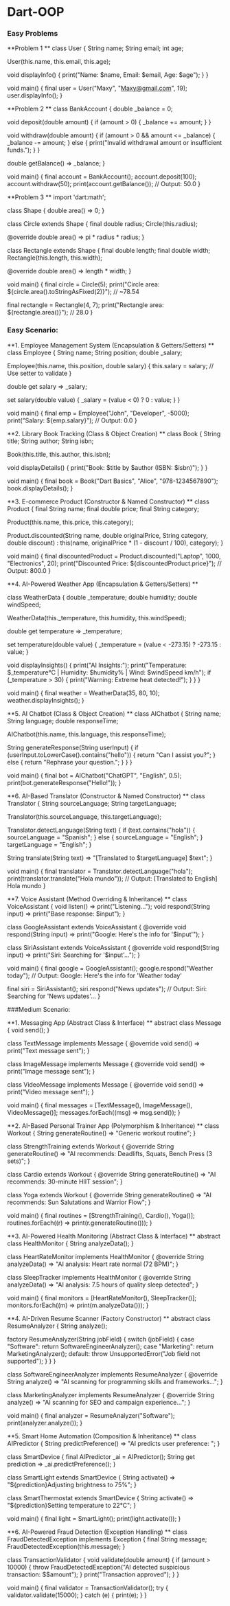 # Dart-OOP
### Easy Problems

**Problem 1
**
class User {
  String name;
  String email;
  int age;

  User(this.name, this.email, this.age);

  void displayInfo() {
    print("Name: $name, Email: $email, Age: $age");
  }
}

void main() {
  final user = User("Maxy", "Maxy@gmail.com", 19);
  user.displayInfo();
}

**Problem 2
**
class BankAccount {
  double _balance = 0;

  void deposit(double amount) {
    if (amount > 0) {
      _balance += amount;
    }
  }

  void withdraw(double amount) {
    if (amount > 0 && amount <= _balance) {
      _balance -= amount;
    } else {
      print("Invalid withdrawal amount or insufficient funds.");
    }
  }

  double getBalance() => _balance;
}

void main() {
  final account = BankAccount();
  account.deposit(100);
  account.withdraw(50);
  print(account.getBalance()); // Output: 50.0
}

**Problem 3
**
import 'dart:math';

class Shape {
  double area() => 0;
}

class Circle extends Shape {
  final double radius;
  Circle(this.radius);

  @override
  double area() => pi * radius * radius;
}

class Rectangle extends Shape {
  final double length;
  final double width;
  Rectangle(this.length, this.width);

  @override
  double area() => length * width;
}

void main() {
  final circle = Circle(5);
  print("Circle area: ${circle.area().toStringAsFixed(2)}"); // ~78.54

  final rectangle = Rectangle(4, 7);
  print("Rectangle area: ${rectangle.area()}"); // 28.0
}

### Easy Scenario:

**1. Employee Management System (Encapsulation & Getters/Setters)
**
class Employee {
  String name;
  String position;
  double _salary;

  Employee(this.name, this.position, double salary) {
    this.salary = salary; // Use setter to validate
  }

  double get salary => _salary;

  set salary(double value) {
    _salary = (value < 0) ? 0 : value;
  }
}

void main() {
  final emp = Employee("John", "Developer", -5000);
  print("Salary: ${emp.salary}"); // Output: 0.0
}

**2. Library Book Tracking (Class & Object Creation)
**
class Book {
  String title;
  String author;
  String isbn;

  Book(this.title, this.author, this.isbn);

  void displayDetails() {
    print("Book: $title by $author (ISBN: $isbn)");
  }
}

void main() {
  final book = Book("Dart Basics", "Alice", "978-1234567890");
  book.displayDetails();
}

**3. E-commerce Product (Constructor & Named Constructor)
**
class Product {
  final String name;
  final double price;
  final String category;

  Product(this.name, this.price, this.category);

  Product.discounted(String name, double originalPrice, String category, double discount)
      : this(name, originalPrice * (1 - discount / 100), category);
}

void main() {
  final discountedProduct = Product.discounted("Laptop", 1000, "Electronics", 20);
  print("Discounted Price: ${discountedProduct.price}"); // Output: 800.0
}


**4. AI-Powered Weather App (Encapsulation & Getters/Setters)
**

class WeatherData {
  double _temperature;
  double humidity;
  double windSpeed;

  WeatherData(this._temperature, this.humidity, this.windSpeed);

  double get temperature => _temperature;

  set temperature(double value) {
    _temperature = (value < -273.15) ? -273.15 : value;
  }

  void displayInsights() {
    print("AI Insights:");
    print("Temperature: $_temperature°C | Humidity: $humidity% | Wind: $windSpeed km/h");
    if (_temperature > 30) {
      print("Warning: Extreme heat detected!");
    }
  }
}

void main() {
  final weather = WeatherData(35, 80, 10);
  weather.displayInsights();
}

**5. AI Chatbot (Class & Object Creation)
**
class AIChatbot {
  String name;
  String language;
  double responseTime;

  AIChatbot(this.name, this.language, this.responseTime);

  String generateResponse(String userInput) {
    if (userInput.toLowerCase().contains("hello")) {
      return "Can I assist you?";
    } else {
      return "Rephrase your question.";
    }
  }
}

void main() {
  final bot = AIChatbot("ChatGPT", "English", 0.5);
  print(bot.generateResponse("Hello!"));
}

**6. AI-Based Translator (Constructor & Named Constructor)
**
class Translator {
  String sourceLanguage;
  String targetLanguage;

  Translator(this.sourceLanguage, this.targetLanguage);

  Translator.detectLanguage(String text) {
    if (text.contains("hola")) {
      sourceLanguage = "Spanish";
    } else {
      sourceLanguage = "English";
    }
    targetLanguage = "English";
  }

  String translate(String text) => "[Translated to $targetLanguage] $text";
}

void main() {
  final translator = Translator.detectLanguage("hola");
  print(translator.translate("Hola mundo")); // Output: [Translated to English] Hola mundo
}

**7. Voice Assistant (Method Overriding & Inheritance)
**
class VoiceAssistant {
  void listen() => print("Listening...");
  void respond(String input) => print("Base response: $input");
}

class GoogleAssistant extends VoiceAssistant {
  @override
  void respond(String input) => print("Google: Here's the info for '$input'");
}

class SiriAssistant extends VoiceAssistant {
  @override
  void respond(String input) => print("Siri: Searching for '$input'...");
}

void main() {
  final google = GoogleAssistant();
  google.respond("Weather today"); // Output: Google: Here's the info for 'Weather today'

  final siri = SiriAssistant();
  siri.respond("News updates"); // Output: Siri: Searching for 'News updates'...
}

###Medium Scenario:

**1. Messaging App (Abstract Class & Interface)
**
abstract class Message {
  void send();
}

class TextMessage implements Message {
  @override
  void send() => print("Text message sent");
}

class ImageMessage implements Message {
  @override
  void send() => print("Image message sent");
}

class VideoMessage implements Message {
  @override
  void send() => print("Video message sent");
}

void main() {
  final messages = [TextMessage(), ImageMessage(), VideoMessage()];
  messages.forEach((msg) => msg.send());
}

**2. AI-Based Personal Trainer App (Polymorphism & Inheritance)
**
class Workout {
  String generateRoutine() => "Generic workout routine";
}

class StrengthTraining extends Workout {
  @override
  String generateRoutine() => "AI recommends: Deadlifts, Squats, Bench Press (3 sets)";
}

class Cardio extends Workout {
  @override
  String generateRoutine() => "AI recommends: 30-minute HIIT session";
}

class Yoga extends Workout {
  @override
  String generateRoutine() => "AI recommends: Sun Salutations and Warrior Flow";
}

void main() {
  final routines = [StrengthTraining(), Cardio(), Yoga()];
  routines.forEach((r) => print(r.generateRoutine()));
}

**3. AI-Powered Health Monitoring (Abstract Class & Interface)
**
abstract class HealthMonitor {
  String analyzeData();
}

class HeartRateMonitor implements HealthMonitor {
  @override
  String analyzeData() => "AI analysis: Heart rate normal (72 BPM)";
}

class SleepTracker implements HealthMonitor {
  @override
  String analyzeData() => "AI analysis: 7.5 hours of quality sleep detected";
}

void main() {
  final monitors = [HeartRateMonitor(), SleepTracker()];
  monitors.forEach((m) => print(m.analyzeData()));
}

**4. AI-Driven Resume Scanner (Factory Constructor)
**
abstract class ResumeAnalyzer {
  String analyze();

  factory ResumeAnalyzer(String jobField) {
    switch (jobField) {
      case "Software":
        return SoftwareEngineerAnalyzer();
      case "Marketing":
        return MarketingAnalyzer();
      default:
        throw UnsupportedError("Job field not supported");
    }
  }
}

class SoftwareEngineerAnalyzer implements ResumeAnalyzer {
  @override
  String analyze() => "AI scanning for programming skills and frameworks...";
}

class MarketingAnalyzer implements ResumeAnalyzer {
  @override
  String analyze() => "AI scanning for SEO and campaign experience...";
}

void main() {
  final analyzer = ResumeAnalyzer("Software");
  print(analyzer.analyze());
}

**5. Smart Home Automation (Composition & Inheritance)
**
class AIPredictor {
  String predictPreference() => "AI predicts user preference: ";
}

class SmartDevice {
  final AIPredictor _ai = AIPredictor();
  String get prediction => _ai.predictPreference();
}

class SmartLight extends SmartDevice {
  String activate() => "${prediction}Adjusting brightness to 75%";
}

class SmartThermostat extends SmartDevice {
  String activate() => "${prediction}Setting temperature to 22°C";
}

void main() {
  final light = SmartLight();
  print(light.activate());
}

**6. AI-Powered Fraud Detection (Exception Handling)
**
class FraudDetectedException implements Exception {
  final String message;
  FraudDetectedException(this.message);
}

class TransactionValidator {
  void validate(double amount) {
    if (amount > 10000) {
      throw FraudDetectedException("AI detected suspicious transaction: \$$amount");
    }
    print("Transaction approved");
  }
}

void main() {
  final validator = TransactionValidator();
  try {
    validator.validate(15000);
  } catch (e) {
    print(e);
  }
}
